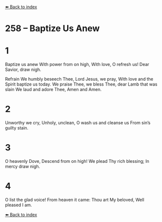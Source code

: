 [⬅️ Back to index](../README.md)

# 258 – Baptize Us Anew


# 1
Baptize us anew With power from on high,
With love, O refresh us! Dear Savior, draw nigh.

Refrain
We humbly beseech Thee, Lord Jesus, we pray,
With love and the Spirit baptize us today.
We praise Thee, we bless Thee, dear Lamb that was slain
We laud and adore Thee, Amen and Amen.

# 2
Unworthy we cry, Unholy, unclean,
O wash us and cleanse us From sin’s guilty stain.

# 3
O heavenly Dove, Descend from on high!
We plead Thy rich blessing; In mercy draw nigh.

# 4
O list the glad voice! From heaven it came:
Thou art My beloved, Well pleased I am.

[⬅️ Back to index](../README.md)
